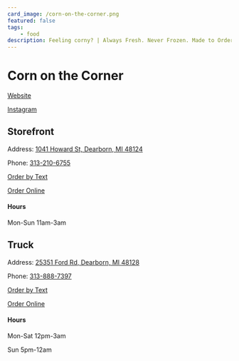 ```yaml
---
card_image: /corn-on-the-corner.png
featured: false
tags:
    - food
description: Feeling corny? | Always Fresh. Never Frozen. Made to Order.
---
```


# Corn on the Corner

[Website](https://www.cornonthecorner.com/)

[Instagram](https://www.instagram.com/cornonthecorner/)

## Storefront 

Address: [1041 Howard St, Dearborn, MI 48124](https://maps.app.goo.gl/QmKWrrSNwW1GvGDh8)

Phone: [313-210-6755](tel:313-210-6755)

[Order by Text](sms://+1313-210-6755) 

[Order Online](https://order.online/store/corn-on-the-corner-dearborn-28239726/?hideModal=true)

#### Hours

Mon-Sun 11am-3am

## Truck 

Address: [25351 Ford Rd, Dearborn, MI 48128](https://maps.app.goo.gl/68XRW1FTasxMU4Fe6)

Phone: [313-888-7397](tel:313-888-7397)

[Order by Text](sms://+1313-888-7397)

[Order Online](https://www.doordash.com/store/corn-on-the-corner-(food-truck)-dearborn-heights-2625597/)


#### Hours

Mon-Sat 12pm-3am

Sun 5pm-12am 